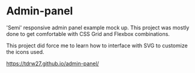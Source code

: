 # Admin-panel

'Semi' responsive admin panel example mock up. This project was mostly done to get comfortable with CSS Grid and Flexbox combinations. 

This project did force me to learn how to interface with SVG to customize the icons used.

https://tdrw27.github.io/admin-panel/
